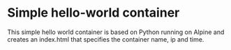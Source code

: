 # Simple hello-world container
 
This simple hello world container is based on Python running on Alpine and creates an index.html that specifies the container name, ip and time. 